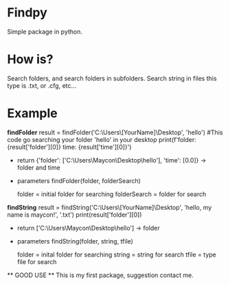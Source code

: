 # Findpy

Simple package in python.

# How is?

Search folders, and search folders in subfolders.
Search string in files this type is .txt, or .cfg, etc...

# Example

**findFolder**
result = findFolder('C:\\Users\\[YourName]\\Desktop', 'hello') #This code go searching your folder 'hello' in your desktop 
print(f'folder: {result['folder'][0]} time: {result['time'][0]}')

* return 
    {'folder': ['C:\\Users\\Maycon\\Desktop\\hello'], 'time': [0.0]} -> folder and time

* parameters
    findFolder(folder, folderSearch)

    folder = initial folder for searching
    folderSearch = folder for search


**findString**
result = findString('C:\\Users\\[YourName]\\Desktop', 'hello, my name is maycon!', '.txt')
print(result['folder'][0])

* return
    ['C:\\Users\\Maycon\\Desktop\\hello'] -> folder

* parameters
    findString(folder, string, tfile)

    folder = inital folder for searching
    string = string for search
    tfile = type file for search


** GOOD USE **
This is my first package, suggestion contact me.